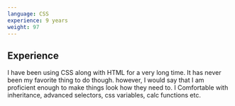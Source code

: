 ```yaml
---
language: CSS
experience: 9 years
weight: 97
---
```

## Experience
I have been using CSS along with HTML for a very long time. It has never been my favorite thing to do though. however, I would say that I am proficient enough to make things look how they need to. I Comfortable with inheritance, advanced selectors, css variables, calc functions etc.